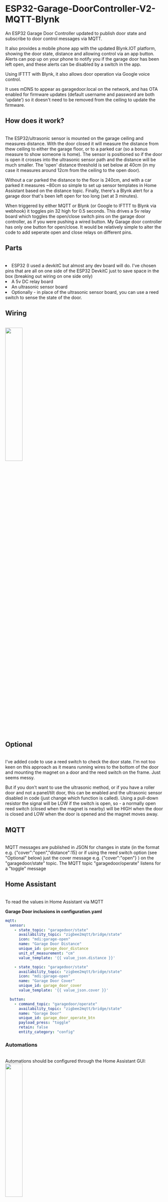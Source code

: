
# ESP32-Garage-DoorController-V2-MQTT-Blynk
An ESP32 Garage Door Controller updated to publish door state and subscribe to door control messages via MQTT.

It also provides a mobile phone app with the updated Blynk.IOT platform, showing the door state, distance and allowing control via an app button. Alerts can pop up on your phone to notify you if  the garage door has been left open, and these alerts can be disabled by a switch in the app. 

Using IFTTT with Blynk, it also allows door operation via Google voice control.

It uses mDNS to appear as garagedoor.local on the network, and has OTA enabled for firmware updates (default username  and password are both 'update') so it doesn't need to be removed from the ceiling to update the firmware. 

<H2>How does it work? </H2><BR>
The ESP32/ultrasonic sensor is mounted on the garage ceiling and measures distance. With the door closed it will measure the distance from thew ceiling to either the garage floor, or to a parked car (so a bonus measure to show someone is home). The sensor is positioned so if the door is open it crosses into the ultrasonic sensor path and the distance will be much smaller. The 'open' distance threshold is set below at 40cm  (in my case it measures around 12cm from the ceiling to the open door). 

Without a car parked the distance to the floor is 240cm, and with a car parked it measures ~80cm so simple to set up sensor templates in Home Assistant based on the 
distance topic. Finally, there's a Blynk alert for a garage door that's been left open for too long (set at 3 minutes). 
  
When triggered by either MQTT or Blynk (or Google to IFTTT to Blynk via webhook) it toggles pin 32 high for 0.5 seconds. This drives a 5v relay board which toggles the open/close switch pins on the garage door controller, as if you were pushing a wired button.  My Garage door controller has only one button for open/close. It would be relatively simple to alter the code to add seperate open and close relays on different pins. 
  
<H2>Parts </H2><BR>
<li>ESP32 (I used a devkitC but almost any dev board will do. I've chosen pins that are all on one side of the ESP32 DevkitC just to save space in the box (breaking out  wiring on one side only)
<li>A 5v DC relay board
<li>An ultrasonic sensor board
<li>Optionally - in place of the ultrasonic sensor board, you can use a reed switch to sense the state of the door. 

<H2>Wiring </H2><BR>
<img src="https://github.com/StudioShemp/ESP32-Garage-DoorController-V2-MQTT-Blynk/blob/main/images/Schematic.jpg?sanitize=true&raw=true" width="33%" "height=33%" />



<H2>Optional </H2><BR>
I've added code to use a reed switch to check the door state. I'm not too keen on this approach as it means running wires to the bottom of the door and mounting the magnet on a door and the reed switch on the frame. Just seems messy. 

But if you don't want to use the ultrasonic method, or if you have a roller door and not a panel/tilt door, this can be enabled and the ultrasonic sensor disabled in code (just change which function is called).
Using a pull-down resistor the signal will be LOW if the switch is open, so - a normally open reed switch (closed when the magnet is nearby) will be HIGH when the door is closed and LOW when the door is opened and the magnet moves away. 

<H2>MQTT </H2><BR>
MQTT messages are published in JSON for changes in state (in the format e.g. {"cover":"open","distance":15}  or if using the reed switch option (see "Optional" below) just the cover message e.g. {"cover":"open"} ) on the "garagedoor/state" topic.
The MQTT topic "garagedoor/operate" listens for a "toggle" message 

<H2>Home Assistant </H2><BR>
To read the values in Home Assistant via MQTT 

<B>Garage Door inclusions in configuration.yaml</B><BR>
```YAML
mqtt:
  sensor:
    - state_topic: "garagedoor/state"
      availability_topic: "zigbee2mqtt/bridge/state"
      icon: "mdi:garage-open"
      name: "Garage Door Distance"
      unique_id: garage_door_distance
      unit_of_measurement: "cm"
      value_template: '{{ value_json.distance }}'

    - state_topic: "garagedoor/state"
      availability_topic: "zigbee2mqtt/bridge/state"
      icon: "mdi:garage-open"
      name: "Garage Door Cover"
      unique_id: garage_door_cover
      value_template: '{{ value_json.cover }}'

  button:
    - command_topic: "garagedoor/operate"
      availability_topic: "zigbee2mqtt/bridge/state"
      name: "Garage Door"
      unique_id: garage_door_operate_btn
      payload_press: "toggle"
      retain: false
      entity_category: "config"
```
<h3>Automations</h3><br>
Automations should be configured through the Home Assistant GUI:  <br>
<img src="https://github.com/StudioShemp/ESP32-Garage-DoorController-V2-MQTT-Blynk/blob/main/images/Automations.jpg?sanitize=true&raw=true" width="33%" "height=33%" />

<b>Sample in automations.yaml</b><br>
  
```YAML
- id: '1670604494618'
  alias: Operate Garage Door
  description: ''
  trigger: []
  condition: []
  action:
  - service: button.press
    data: {}
    target:
      entity_id: button.garage_door
  mode: single
```

<h3>Lovelace Card</h3><br>
<img src="https://github.com/StudioShemp/ESP32-Garage-DoorController-V2-MQTT-Blynk/blob/main/images/lovelace.jpg?sanitize=true&raw=true" width="33%" "height=33%" />
  
<B>Sample ui-lovelace.yaml</b><br>
```YAML
views:
    cards:
      - type: entities
        title: "Garage Door"
        entities:
        - entity: button.garage_door
        - entity: sensor.garage_door_distance
        - entity: sensor.garage_door_state
```

<H2>Blynk </H2><BR>
I use Blynk (with IFTTT)  for the convenience of door control via my mobile phone, and for Google Home integration via IFTTT. Blynk is a free service for personal use as long as you have only a few devices to control. 

Blynk essentially provides virtual pins and devices that you can use to control and read from youe ESP32 remotely. 

I won't go in to the whole Blynk how-to, but you need to create an account on the web, log in and enable developer mode, then create a template with datastreams and a dashboard.  It's simpler than it sounds.
  
<h3>Datastreams Tab</h3><br>
<img src="https://github.com/StudioShemp/ESP32-Garage-DoorController-V2-MQTT-Blynk/blob/main/images/Datastreams.jpg?sanitize=true&raw=true" width="33%" "height=33%" />

<H3>Events Tab</h3><br>  
Under the template "Events" tab, you'll need to add the event which sends the door open warnings:<br>
<img src="https://github.com/StudioShemp/ESP32-Garage-DoorController-V2-MQTT-Blynk/blob/main/images/Event.jpg?sanitize=true&raw=true" width="33%" "height=33%" />  

  And on the second tab, 'Events' tab, "Notifications"  
  <h3> </h3><br>
<img src="https://github.com/StudioShemp/ESP32-Garage-DoorController-V2-MQTT-Blynk/blob/main/images/Event Notifications.jpg?sanitize=true&raw=true" width="33%" "height=33%" />  
  
You can then download the blynk.iot mobile app and set up a "Mobile Dashboard" and add elements to the screen.
<A Href="Advanced LCD  - configured to the Display(V3) datastream 
Pushbutton (v7)

<BR><H3> </H3><br>  
<img src="https://github.com/StudioShemp/ESP32-Garage-DoorController-V2-MQTT-Blynk/blob/main/images/Web App.jpg?sanitize=true&raw=true" width="33%" "height=33%" />

You then use the template to create a "device" in Blynk, and this device page provides the "Firmware Configuration" - the template id and auth token you will use at the top of your sketch to connect your ESP32 to Blynk services - e.g.  

```C++
#define BLYNK_TEMPLATE_ID "TMPL**********"
#define BLYNK_DEVICE_NAME "Garage Door Controller V2"
#define BLYNK_AUTH_TOKEN "1234567abcdeFGhiJKlMnOp"
```

  
You will then have a web app to control your garage door. 
<BR><H3> </H3><br>  
<img src="https://github.com/StudioShemp/ESP32-Garage-DoorController-V2-MQTT-Blynk/blob/main/images/Web App.jpg?sanitize=true&raw=true" width="33%" "height=33%" />
  
<BR><h2>Google Home</h2> <BR>
It's easy to set up voice activation using Google Home by setting up  IFTTT/Google Home integration. This lets you say "hey google, activate garage door" to call a webhook to your Blynk service. You will need your BLYNK_AUTH_TOKEN to set this up. 
